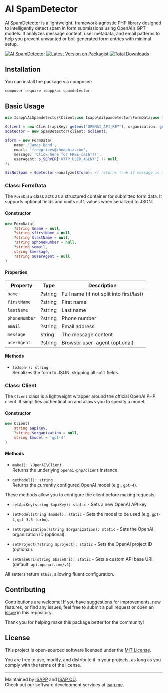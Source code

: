 # AI SpamDetector
AI SpamDetector is a lightweight, framework-agnostic PHP library designed to intelligently detect spam in form submissions using OpenAI’s GPT models. It analyzes message content, user metadata, and email patterns to help you prevent unwanted or bot-generated form entries with minimal setup.

[![AI SpamDetector](https://static.isap.me/ai-spamdetector.jpg)](https://github.com/isap-ou/ai-spamdetector)
[![Latest Version on Packagist](https://img.shields.io/packagist/v/isapp/ai-spamdetector.svg?style=flat-square)](https://packagist.org/packages/isapp/ai-spamdetector)
[![Total Downloads](https://img.shields.io/packagist/dt/isapp/ai-spamdetector.svg?style=flat-square)](https://packagist.org/packages/isapp/ai-spamdetector)
## Installation

You can install the package via composer:

```bash
composer require isapp/ai-spamdetector
```

## Basic Usage

```php
use Isapp\AiSpamdetector\Client;use Isapp\AiSpamdetector\FormData;use Isapp\AiSpamdetector\SpamDetector;

$client = new Client(apiKey: getenv('OPENAI_API_KEY'), organization: getenv('OPENAI_ORGANIZATION'),model: 'gpt-4');
$detector = new SpamDetector(client: $client);

$form = new FormData(
    name: 'James Bond',
    email: 'freeprizes@cheapbiz.com',
    message: 'Click here for FREE cash!!!',
    userAgent: $_SERVER['HTTP_USER_AGENT'] ?? null,
);

$isNotSpam = $detector->analyze($form); // returns true if message is not spam
```

### Class: FormData

The `FormData` class acts as a structured container for submitted form data. It supports optional fields and omits
`null` values when serialized to JSON.

#### Constructor

```php
new FormData(
    ?string $name = null,
    ?string $firstName = null,
    ?string $lastName = null,
    ?string $phoneNumber = null,
    ?string $email,
    string $message,
    ?string $userAgent = null
)
```

#### Properties

| Property      | Type    | Description                              |
|---------------|---------|------------------------------------------|
| `name`        | ?string | Full name (if not split into first/last) |
| `firstName`   | ?string | First name                               |
| `lastName`    | ?string | Last name                                |
| `phoneNumber` | ?string | Phone number                             |
| `email`       | ?string | Email address                            |
| `message`     | string  | The message content                      |
| `userAgent`   | ?string | Browser user-agent (optional)            |

#### Methods

- `toJson(): string`  
  Serializes the form to JSON, skipping all `null` fields.

### Class: Client

The `Client` class is a lightweight wrapper around the official OpenAI PHP client. It simplifies authentication and
allows you to specify a model.

#### Constructor

```php
new Client(
    string $apiKey,
    ?string $organization = null,
    string $model = 'gpt-4'
)
```

#### Methods

- `make(): \OpenAI\Client`  
  Returns the underlying `openai-php/client` instance.

- `getModel(): string`  
  Returns the currently configured OpenAI model (e.g., `gpt-4`).

These methods allow you to configure the client before making requests:

- `setApiKey(string $apiKey): static` - Sets a new OpenAI API key.

- `setModel(string $model): static`  - Sets the model to be used (e.g. `gpt-4`, `gpt-3.5-turbo`).

- `setOrganization(?string $organization): static`  - Sets the OpenAI organization ID (optional).

- `setProject(?string $project): static` - Sets the OpenAI project ID (optional).

- `setBaseUri(string $baseUri): static` - Sets a custom API base URI (default: `api.openai.com/v1`).

All setters return `$this`, allowing fluent configuration.

## Contributing

Contributions are welcome! If you have suggestions for improvements, new features, or find any issues, feel free to
submit a pull request or open an [issue](https://github.com/isap-ou/laravel-agile-crm/issues) in this repository.

Thank you for helping make this package better for the community!

## License

This project is open-sourced software licensed under the [MIT License](https://opensource.org/licenses/MIT).

You are free to use, modify, and distribute it in your projects, as long as you comply with the terms of the license.

---

Maintained by [ISAPP](https://isapp.be) and [ISAP OÜ](https://isap.me).  
Check out our software development services at [isap.me](https://isap.me).